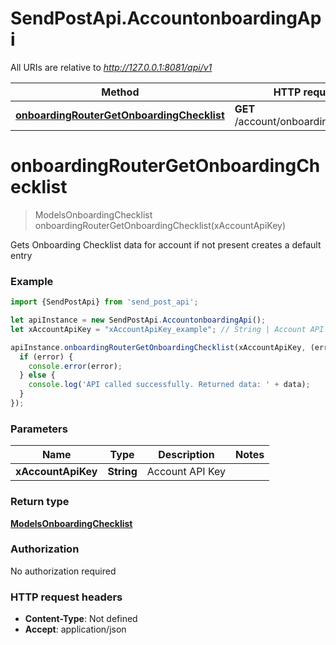 # SendPostApi.AccountonboardingApi

All URIs are relative to *http://127.0.0.1:8081/api/v1*

Method | HTTP request | Description
------------- | ------------- | -------------
[**onboardingRouterGetOnboardingChecklist**](AccountonboardingApi.md#onboardingRouterGetOnboardingChecklist) | **GET** /account/onboarding/checklist | 

<a name="onboardingRouterGetOnboardingChecklist"></a>
# **onboardingRouterGetOnboardingChecklist**
> ModelsOnboardingChecklist onboardingRouterGetOnboardingChecklist(xAccountApiKey)



Gets Onboarding Checklist data for account if not present creates a default entry

### Example
```javascript
import {SendPostApi} from 'send_post_api';

let apiInstance = new SendPostApi.AccountonboardingApi();
let xAccountApiKey = "xAccountApiKey_example"; // String | Account API Key

apiInstance.onboardingRouterGetOnboardingChecklist(xAccountApiKey, (error, data, response) => {
  if (error) {
    console.error(error);
  } else {
    console.log('API called successfully. Returned data: ' + data);
  }
});
```

### Parameters

Name | Type | Description  | Notes
------------- | ------------- | ------------- | -------------
 **xAccountApiKey** | **String**| Account API Key | 

### Return type

[**ModelsOnboardingChecklist**](ModelsOnboardingChecklist.md)

### Authorization

No authorization required

### HTTP request headers

 - **Content-Type**: Not defined
 - **Accept**: application/json

